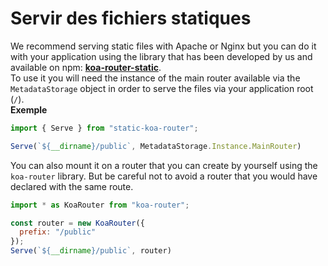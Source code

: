 # Servir des fichiers statiques
We recommend serving static files with Apache or Nginx but you can do it with your application using the library that has been developed by us and available on npm: **[koa-router-static](https://www.npmjs.com/package/static-koa-router)**.  
To use it you will need the instance of the main router available via the `MetadataStorage` object in order to serve the files via your application root (`/`).  
**Exemple**
```javascript
import { Serve } from "static-koa-router";

Serve(`${__dirname}/public`, MetadataStorage.Instance.MainRouter)
```

You can also mount it on a router that you can create by yourself using the `koa-router` library. But be careful not to avoid a router that you would have declared with the same route.
```javascript
import * as KoaRouter from "koa-router";

const router = new KoaRouter({
  prefix: "/public"
});
Serve(`${__dirname}/public`, router)
```
